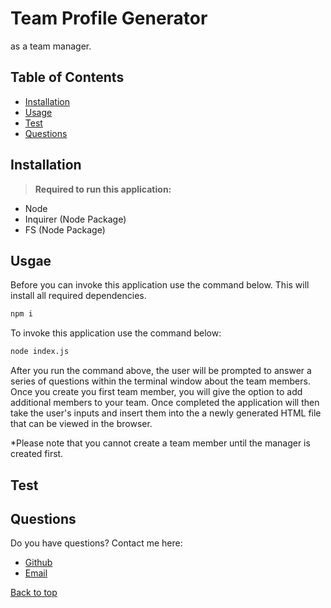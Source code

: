 # Team Profile Generator

as a team manager.

## Table of Contents
* [Installation](#Installation)
* [Usage](#Usage)
* [Test](Test)
* [Questions](#Questions)

## Installation
><b>Required to run this application:</b>
* Node
* Inquirer (Node Package)
* FS (Node Package)

## Usgae
Before you can invoke this application use the command below. This will install all required dependencies.</b>

```bash
npm i
```
To invoke this application use the command below:</b>
```bash
node index.js
```
After you run the command above, the user will be prompted to answer a series of questions within the terminal window about the team members. Once you create you first team member, you will give the option to add additional members to your team. Once completed the application will then take the user's inputs and insert them into the a newly generated HTML file that can be viewed in the browser.</b>

*Please note that you cannot create a team member until the manager is created first. 

## Test


## Questions
Do you have questions? Contact me here:
* [Github](https://github.com/jameleggleston)
* [Email](jamel.eggleston@gmail.com)


[Back to top](#Team-Profile-Generator)